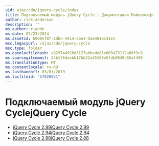 ```yaml
---
uid: ajax/cdn/jquery-cycle/index
title: Подключаемый модуль jQuery Cycle | Документация Майкрософт
author: rick-anderson
description: ''
ms.author: riande
ms.date: 07/23/2014
ms.assetid: b9005f8f-1dbc-4414-abe1-dae4816141e1
msc.legacyurl: /ajax/cdn/jquery-cycle
msc.type: folder
ms.openlocfilehash: a829744916d3127abbede81e003a73112a00f3c8
ms.sourcegitcommit: 24b1f6decbb17bb22a45166e5fdb0845c65af498
ms.translationtype: MT
ms.contentlocale: ru-RU
ms.lasthandoff: 03/01/2019
ms.locfileid: "57020031"
---
```

<a name="jquery-cycle"></a><span data-ttu-id="7f4c0-102">Подключаемый модуль jQuery Cycle</span><span class="sxs-lookup"><span data-stu-id="7f4c0-102">jQuery Cycle</span></span>
====================
- [<span data-ttu-id="7f4c0-103">jQuery Cycle 2.99</span><span class="sxs-lookup"><span data-stu-id="7f4c0-103">jQuery Cycle 2.99</span></span>](cdnjquerycycle299.md)
- [<span data-ttu-id="7f4c0-104">jQuery Cycle 2.94</span><span class="sxs-lookup"><span data-stu-id="7f4c0-104">jQuery Cycle 2.94</span></span>](cdnjquerycycle294.md)
- [<span data-ttu-id="7f4c0-105">jQuery Cycle 2.88</span><span class="sxs-lookup"><span data-stu-id="7f4c0-105">jQuery Cycle 2.88</span></span>](cdnjquerycycle288.md)
